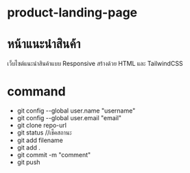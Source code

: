# product-landing-page
# หน้าแนะนำสินค้า
เว็บไซต์แนะนำสินค้าแบบ Responsive สร้างด้วย HTML และ TailwindCSS
# command
- git config --global user.name "username"
- git config --global user.email "email"
- git clone repo-url
- git status //เช็คสถานะ
- git add filename
- git add .
- git commit -m "comment"
- git push